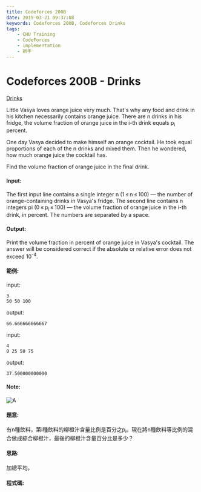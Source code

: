 ```yaml
---
title: Codeforces 200B
date: 2019-03-21 09:37:08
keywords: Codeforces 200B, Codeforces Drinks
tags:
    - CHU Training
    - CodeForces
    - implementation
    - 新手 
---
```

# Codeforces 200B - Drinks
[Drinks](https://codeforces.com/problemset/problem/200/B)

Little Vasya loves orange juice very much. That's why any food and drink in his kitchen necessarily contains orange juice. There are n drinks in his fridge, the volume fraction of orange juice in the i-th drink equals p<sub>i</sub> percent.
<!-- more -->
One day Vasya decided to make himself an orange cocktail. He took equal proportions of each of the n drinks and mixed them. Then he wondered, how much orange juice the cocktail has.

Find the volume fraction of orange juice in the final drink.

#### Input:
The first input line contains a single integer n (1 ≤ n ≤ 100) — the number of orange-containing drinks in Vasya's fridge. The second line contains n integers pi (0 ≤ p<sub>i</sub> ≤ 100) — the volume fraction of orange juice in the i-th drink, in percent. The numbers are separated by a space.
#### Output:
Print the volume fraction in percent of orange juice in Vasya's cocktail. The answer will be considered correct if the absolute or relative error does not exceed 10<sup>-4</sup>.
#### 範例:
input:
```
3
50 50 100
```
output:
```
66.666666666667
```
input:
```
4
0 25 50 75
```
output:
```
37.500000000000
```

#### Note:
![A](A.PNG)

#### 題意:
有n種飲料，第i種飲料的柳橙汁含量比例是百分之p<sub>i</sub>。現在將n種飲料等比例的混合做成綜合柳橙汁，最後的柳橙汁含量百分比是多少？

#### 思路:
加總平均。

#### 程式碼:
<script src="https://gist.github.com/Daviswww/b9a845e27cfb68cdf7fc52926580f9bc.js"></script>
